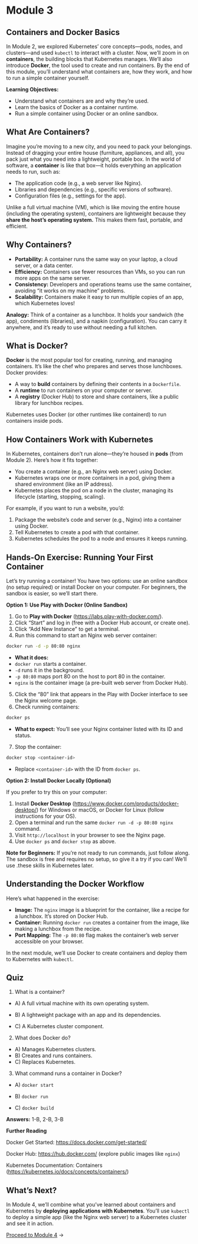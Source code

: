 # Module 3

## Containers and Docker Basics

In Module 2, we explored Kubernetes’ core concepts—pods, nodes, and clusters—and used `kubectl` to interact with a cluster. Now, we’ll zoom in on **containers**, the building blocks that Kubernetes manages. We’ll also introduce **Docker**, the tool used to create and run containers. By the end of this module, you’ll understand what containers are, how they work, and how to run a simple container yourself.

**Learning Objectives:**

- Understand what containers are and why they’re used.
- Learn the basics of Docker as a container runtime.
- Run a simple container using Docker or an online sandbox.

## What Are Containers?

Imagine you’re moving to a new city, and you need to pack your belongings. Instead of dragging your entire house (furniture, appliances, and all), you pack just what you need into a lightweight, portable box. In the world of software, a **container** is like that box—it holds everything an application needs to run, such as:

- The application code (e.g., a web server like Nginx).
- Libraries and dependencies (e.g., specific versions of software).
- Configuration files (e.g., settings for the app).

Unlike a full virtual machine (VM), which is like moving the entire house (including the operating system), containers are lightweight because they **share the host’s operating system.** This makes them fast, portable, and efficient.

## Why Containers?

- **Portability:** A container runs the same way on your laptop, a cloud server, or a data center.
- **Efficiency:** Containers use fewer resources than VMs, so you can run more apps on the same server.
- **Consistency:** Developers and operations teams use the same container, avoiding “it works on my machine” problems.
- **Scalability:** Containers make it easy to run multiple copies of an app, which Kubernetes loves!

**Analogy:** Think of a container as a lunchbox. It holds your sandwich (the app), condiments (libraries), and a napkin (configuration). You can carry it anywhere, and it’s ready to use without needing a full kitchen.

## What is Docker?

**Docker** is the most popular tool for creating, running, and managing containers. It’s like the chef who prepares and serves those lunchboxes. Docker provides:

- A way to **build** containers by defining their contents in a `Dockerfile`.
- A **runtime** to run containers on your computer or server.
- A **registry** (Docker Hub) to store and share containers, like a public library for lunchbox recipes.

Kubernetes uses Docker (or other runtimes like containerd) to run containers inside pods. 

## How Containers Work with Kubernetes

In Kubernetes, containers don’t run alone—they’re housed in **pods** (from Module 2). Here’s how it fits together:

- You create a container (e.g., an Nginx web server) using Docker.
- Kubernetes wraps one or more containers in a pod, giving them a shared environment (like an IP address).
- Kubernetes places the pod on a node in the cluster, managing its lifecycle (starting, stopping, scaling).

For example, if you want to run a website, you’d:

1. Package the website’s code and server (e.g., Nginx) into a container using Docker.
2. Tell Kubernetes to create a pod with that container.
3. Kubernetes schedules the pod to a node and ensures it keeps running.

## Hands-On Exercise: Running Your First Container

Let’s try running a container! You have two options: use an online sandbox (no setup required) or install Docker on your computer. For beginners, the sandbox is easier, so we’ll start there.

**Option 1: Use Play with Docker (Online Sandbox)**

1. Go to **Play with Docker** (https://labs.play-with-docker.com/).
2. Click “Start” and log in (free with a Docker Hub account, or create one).
3. Click “Add New Instance” to get a terminal.
4. Run this command to start an Nginx web server container:

```bash
docker run -d -p 80:80 nginx
```


- **What it does:** 
 - `docker run` starts a container.
 - `-d` runs it in the background.
 - `-p 80:80` maps port 80 on the host to port 80 in the container.
 - `nginx` is the container image (a pre-built web server from Docker Hub).




5. Click the “80” link that appears in the Play with Docker interface to see the Nginx welcome page.
6. Check running containers:
```bash
docker ps
```
- **What to expect:** You’ll see your Nginx container listed with its ID and status.

7. Stop the container:
```bash
docker stop <container-id>
```

- Replace `<container-id>` with the ID from `docker ps`.



**Option 2: Install Docker Locally (Optional)**

If you prefer to try this on your computer:

1. Install **Docker Desktop** (https://www.docker.com/products/docker-desktop/) for Windows or macOS, or Docker for Linux (follow instructions for your OS).
2. Open a terminal and run the same `docker run -d -p 80:80 nginx` command.
3. Visit `http://localhost` in your browser to see the Nginx page.
4. Use `docker ps` and `docker stop` as above.

**Note for Beginners:** If you’re not ready to run commands, just follow along. The sandbox is free and requires no setup, so give it a try if you can! We’ll use .these skills in Kubernetes later.

## Understanding the Docker Workflow

Here’s what happened in the exercise:

- **Image:** The `nginx` image is a blueprint for the container, like a recipe for a lunchbox. It’s stored on Docker Hub.
- **Container:** Running `docker run` creates a container from the image, like making a lunchbox from the recipe.
- **Port Mapping:** The `-p 80:80` flag makes the container’s web server accessible on your browser.

In the next module, we’ll use Docker to create containers and deploy them to Kubernetes with `kubectl`.

## Quiz

1. What is a container?

 - A) A full virtual machine with its own operating system.

 - B) A lightweight package with an app and its dependencies.

 - C) A Kubernetes cluster component.


2. What does Docker do?

 - A) Manages Kubernetes clusters.
 - B) Creates and runs containers.
 - C) Replaces Kubernetes.


3. What command runs a container in Docker?

- A) `docker start`

- B) `docker run`

- C) `docker build`



**Answers:** 1-B, 2-B, 3-B

**Further Reading**

Docker Get Started: https://docs.docker.com/get-started/

Docker Hub: https://hub.docker.com/ (explore public images like `nginx`)

Kubernetes Documentation: Containers (https://kubernetes.io/docs/concepts/containers/)

## What’s Next?

In Module 4, we’ll combine what you’ve learned about containers and Kubernetes by **deploying applications with Kubernetes**. You’ll use `kubectl` to deploy a simple app (like the Nginx web server) to a Kubernetes cluster and see it in action.


[Proceed to Module 4](https://wycliffealphus.github.io/Introduction-to-Kubernetes-and-Cloud-Native-Technologies/modules/04-Deploy.html) →
